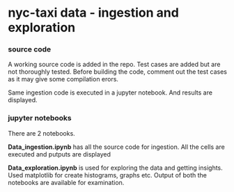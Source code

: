 
# nyc-taxi data - ingestion and exploration

### source code
<p>A working source code is added in the repo. Test cases are added but are not thoroughly tested.
Before building the code, comment out the test cases as it may give some compilation erors. </p>

<p>Same ingestion code is executed in a jupyter notebook. And results are displayed.</p>

### jupyter notebooks
<p>There are 2 notebooks.</p> 
<p><strong>Data_ingestion.ipynb</strong> has all the source code for ingestion. All the cells are executed and putputs are displayed</p>
<p><strong>Data_exploration.ipynb</strong> is used for exploring the data and getting insights. Used matplotlib for create histograms, graphs etc. Output of both the notebooks are available for examination.</p>

    
